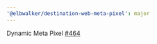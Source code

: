 ```yaml
---
'@elbwalker/destination-web-meta-pixel': major
---
```


Dynamic Meta Pixel [#464](https://github.com/elbwalker/walkerOS/issues/464)
